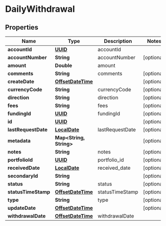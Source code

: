 
# DailyWithdrawal

## Properties
Name | Type | Description | Notes
------------ | ------------- | ------------- | -------------
**accountId** | [**UUID**](UUID.md) | accountId | 
**accountNumber** | **String** | accountNumber |  [optional]
**amount** | **Double** | amount | 
**comments** | **String** | comments |  [optional]
**createDate** | [**OffsetDateTime**](OffsetDateTime.md) |  |  [optional]
**currencyCode** | **String** | currencyCode |  [optional]
**direction** | **String** | direction |  [optional]
**fees** | **String** | fees |  [optional]
**fundingId** | [**UUID**](UUID.md) | fundingId |  [optional]
**id** | [**UUID**](UUID.md) |  |  [optional]
**lastRequestDate** | [**LocalDate**](LocalDate.md) | lastRequestDate |  [optional]
**metadata** | **Map&lt;String, String&gt;** |  |  [optional]
**notes** | **String** | notes |  [optional]
**portfolioId** | [**UUID**](UUID.md) | portfolio_id |  [optional]
**receivedDate** | [**LocalDate**](LocalDate.md) | received_date |  [optional]
**secondaryId** | **String** |  |  [optional]
**status** | **String** | status |  [optional]
**statusTimeStamp** | [**OffsetDateTime**](OffsetDateTime.md) | statusTimeStamp |  [optional]
**type** | **String** | type |  [optional]
**updateDate** | [**OffsetDateTime**](OffsetDateTime.md) |  |  [optional]
**withdrawalDate** | [**OffsetDateTime**](OffsetDateTime.md) | withdrawalDate | 



